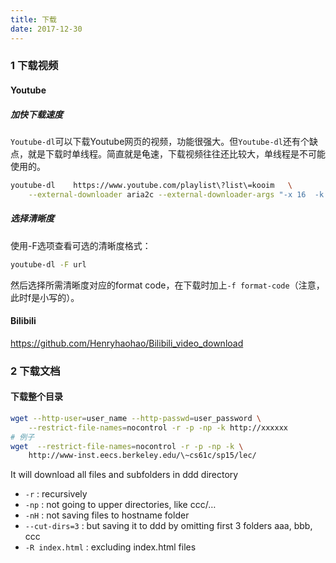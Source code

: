 ```yaml
---
title: 下载
date: 2017-12-30
---
```


###  1 下载视频
####  Youtube

##### 加快下载速度

`Youtube-dl`可以下载Youtube网页的视频，功能很强大。但`Youtube-dl`还有个缺点，就是下载时单线程。简直就是龟速，下载视频往往还比较大，单线程是不可能使用的。

```bash
youtube-dl    https://www.youtube.com/playlist\?list\=kooim   \
    --external-downloader aria2c --external-downloader-args "-x 16  -k 1M"
```

##### 选择清晰度

使用-F选项查看可选的清晰度格式：

```Bash
youtube-dl -F url
```

然后选择所需清晰度对应的format code，在下载时加上`-f format-code`（注意，此时f是小写的）。

#### Bilibili

https://github.com/Henryhaohao/Bilibili_video_download

### 2 下载文档

#### 下载整个目录

```bash
wget --http-user=user_name --http-passwd=user_password \
    --restrict-file-names=nocontrol -r -p -np -k http://xxxxxx
# 例子
wget  --restrict-file-names=nocontrol -r -p -np -k \
    http://www-inst.eecs.berkeley.edu/\~cs61c/sp15/lec/
```

It will download all files and subfolders in ddd directory

* `-r` : recursively
* `-np` : not going to upper directories, like ccc/…
* `-nH` : not saving files to hostname folder
* `--cut-dirs=3` : but saving it to ddd by omitting first 3 folders aaa, bbb, ccc
* `-R index.html` : excluding index.html files